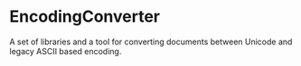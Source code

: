 EncodingConverter
=================

A set of libraries and a tool for converting documents between Unicode and legacy ASCII based encoding.
